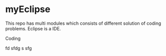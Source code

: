 # myEclipse
This repo has multi modules which consists of different solution of coding problems.
Eclipse is a IDE.

Coding

fd
sfdg
s
sfg

